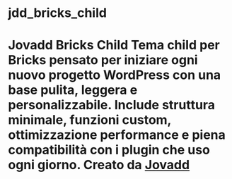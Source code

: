 # jdd_bricks_child
# Jovadd Bricks Child  Tema child per Bricks pensato per iniziare ogni nuovo progetto WordPress con una base pulita, leggera e personalizzabile.   Include struttura minimale, funzioni custom, ottimizzazione performance e piena compatibilità con i plugin che uso ogni giorno.  Creato da [Jovadd](https://jovadd.studio)
